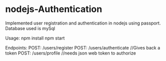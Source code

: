 # nodejs-Authentication

Implemented user registration and authentication in nodejs using passport. Database used is mySql

Usage:
npm install
npm start

Endpoints:
POST: /users/register
POST: /users/authenticate //Gives back a token
POST: /users/profile //needs json web token to authorize
